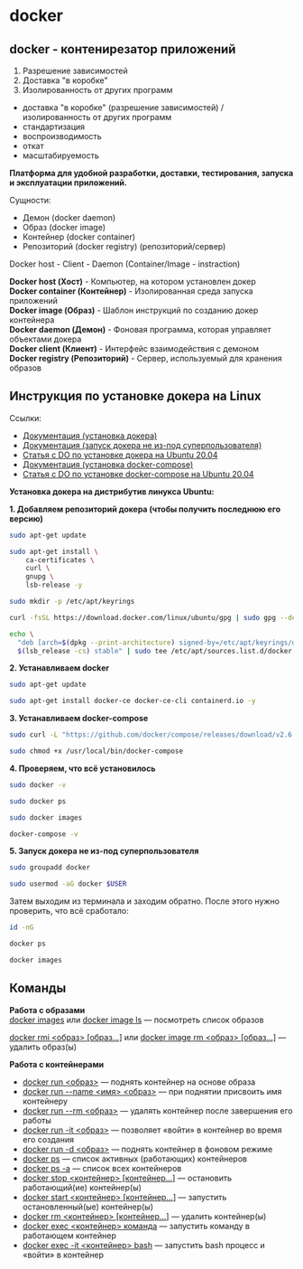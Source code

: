 # docker
## docker - контенирезатор приложений
1. Разрешение зависимостей
2. Доставка "в коробке"
3. Изолированность от других программ

- доставка "в коробке" (разрешение зависимостей) / изолированность от других программ
- стандартизация
- воспроизводимость
- откат
- масштабируемость

<b>Платформа для удобной разработки, доставки, тестирования, запуска и эксплуатации приложений.</b>

Сущности:
 - Демон (docker daemon)
 - Образ (docker image)
 - Контейнер (docker container)
 - Репозиторий (docker registry) (репозиторий/сервер)

Docker host - Client - Daemon (Container/Image - instraction)

<b>Docker host (Хост)</b> - Компьютер, на котором установлен докер<br>
<b>Docker container (Контейнер)</b> - Изолированная среда запуска приложений<br>
<b>Docker image (Образ)</b> - Шаблон инструкций по созданию докер контейнера<br>
<b>Docker daemon (Демон)</b> - Фоновая программа, которая управляет объектами докера<br>
<b>Docker client (Клиент)</b> - Интерфейс взаимодействия с демоном<br>
<b>Docker registry (Репозиторий)</b> - Сервер, используемый для хранения образов

## Инструкция по установке докера на Linux
Ссылки:
* [Документация (установка докера)](https://docs.docker.com/engine/install/ubuntu/)
* [Документация (запуск докера не из-под суперпользователя)](https://docs.docker.com/engine/install/linux-postinstall/)
* [Статья с DO по установке докера на Ubuntu 20.04](https://www.digitalocean.com/community/tutorials/how-to-install-and-use-docker-on-ubuntu-20-04-ru)
* [Документация (установка docker-compose)](https://docs.docker.com/compose/install/)
* [Статья с DO по установке docker-compose на Ubuntu 20.04](https://www.digitalocean.com/community/tutorials/how-to-install-and-use-docker-compose-on-ubuntu-20-04)

<b>Установка докера на дистрибутив линукса Ubuntu:</b>

<b>1. Добавляем репозиторий докера (чтобы получить последнюю его версию)</b>
```sh
sudo apt-get update
```
```sh
sudo apt-get install \
    ca-certificates \
    curl \
    gnupg \
    lsb-release -y
```
```sh
sudo mkdir -p /etc/apt/keyrings
```
```sh
curl -fsSL https://download.docker.com/linux/ubuntu/gpg | sudo gpg --dearmor -o /etc/apt/keyrings/docker.gpg
```
```sh
echo \
  "deb [arch=$(dpkg --print-architecture) signed-by=/etc/apt/keyrings/docker.gpg] https://download.docker.com/linux/ubuntu \
  $(lsb_release -cs) stable" | sudo tee /etc/apt/sources.list.d/docker.list > /dev/null
```
<b>2. Устанавливаем docker</b>
```sh
sudo apt-get update
```
```sh
sudo apt-get install docker-ce docker-ce-cli containerd.io -y
```
<b>3. Устанавливаем docker-compose</b>
```sh
sudo curl -L "https://github.com/docker/compose/releases/download/v2.6.0/docker-compose-$(uname -s)-$(uname -m)" -o /usr/local/bin/docker-compose
```
```sh
sudo chmod +x /usr/local/bin/docker-compose
```

<b>4. Проверяем, что всё установилось</b>
```sh
sudo docker -v
```
```sh
sudo docker ps
```
```sh
sudo docker images
```
```sh
docker-compose -v
```

<b>5. Запуск докера не из-под суперпользователя</b>
```sh
sudo groupadd docker
```
```sh
sudo usermod -aG docker $USER
```
Затем выходим из терминала и заходим обратно.
После этого нужно проверить, что всё сработало:
```sh
id -nG
```
```sh
docker ps
```
```sh
docker images
```
## Команды 
<b>Работа с образами</b><br>
[docker images](https://docs.docker.com/engine/reference/commandline/images/) или [docker image ls](https://docs.docker.com/engine/reference/commandline/image_ls/) — посмотреть список образов<br>

[docker rmi <образ> [образ...]](https://docs.docker.com/engine/reference/commandline/rmi/) или [docker image rm <образ> [образ...]](https://docs.docker.com/engine/reference/commandline/image_rm/) — удалить образ(ы)<br>

<b>Работа с контейнерами</b><br>
* [docker run <образ>](https://docs.docker.com/engine/reference/commandline/run/) — поднять контейнер на основе образа
* [docker run --name <имя> <образ>](https://docs.docker.com/engine/reference/run/#name---name) — при поднятии присвоить имя контейнеру
* [docker run --rm <образ>](https://docs.docker.com/engine/reference/run/#clean-up---rm) — удалять контейнер после завершения его работы
* [docker run -it <образ>](https://docs.docker.com/engine/reference/commandline/run/#assign-name-and-allocate-pseudo-tty---name--it) — позволяет «войти» в контейнер во время его создания
* [docker run -d <образ>](https://docs.docker.com/engine/reference/run/#detached--d) — поднять контейнер в фоновом режиме
* [docker ps](https://docs.docker.com/engine/reference/commandline/ps/) — список активных (работающих) контейнеров
* [docker ps -a](https://docs.docker.com/engine/reference/commandline/ps/#show-both-running-and-stopped-containers) — список всех контейнеров
* [docker stop <контейнер> [контейнер...]](https://docs.docker.com/engine/reference/commandline/stop/) — остановить работающий(ие) контейнер(ы)
* [docker start <контейнер> [контейнер...]](https://docs.docker.com/engine/reference/commandline/start/) — запустить остановленный(ые) контейнер(ы)
* [docker rm <контейнер> [контейнер...]](https://docs.docker.com/engine/reference/commandline/rm/) — удалить контейнер(ы)
* [docker exec <контейнер> команда](https://docs.docker.com/engine/reference/commandline/exec/) — запустить команду в работающем контейнер
* [docker exec -it <контейнер> bash](https://docs.docker.com/engine/reference/commandline/exec/#run-docker-exec-on-a-running-container) — запустить bash процесс и «войти» в контейнер
